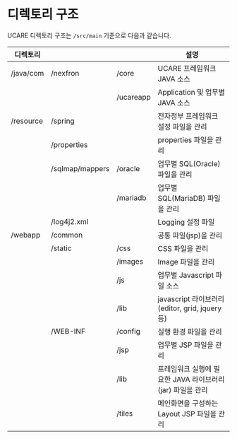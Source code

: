 # 디렉토리 구조

UCARE 디렉토리 구조는 `/src/main` 기준으로 다음과 같습니다.

|디렉토리|||설명|
|-------|-------|-------|-------|
|/java/com|/nexfron|/core|UCARE 프레임워크 JAVA 소스|
|||/ucareapp|Application 및 업무별 JAVA 소스|
|/resource|/spring||전자정부 프레임워크 설정 파일을 관리
||/properties||properties 파일을 관리
||/sqlmap/mappers|/oracle|업무별 SQL(Oracle) 파일을 관리
|||/mariadb|업무별 SQL(MariaDB) 파일을 관리
||/log4j2.xml||Logging 설정 파일
|/webapp|/common||공통 파일(jsp)을 관리
||/static|/css|CSS 파일을 관리
|||/images|Image 파일을 관리
|||/js|업무별 Javascript 파일 소스
|||/lib|javascript 라이브러리(editor, grid, jquery 등)
||/WEB-INF|/config|실행 환경 파일을 관리
|||/jsp|업무별 JSP 파일을 관리
|||/lib|프레임워크 실행에 필요한 JAVA 라이브러리(jar) 파일을 관리
|||/tiles|메인화면을 구성하는 Layout JSP 파일을 관리